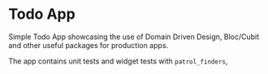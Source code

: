 # Todo App

Simple Todo App showcasing the use of Domain Driven Design, Bloc/Cubit 
and other useful packages for production apps.

The app contains unit tests and widget tests with `patrol_finders`,
